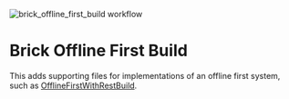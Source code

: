 ![brick_offline_first_build workflow](https://github.com/GetDutchie/brick/actions/workflows/brick_offline_first_build.yaml/badge.svg)

# Brick Offline First Build

This adds supporting files for implementations of an offline first system, such as [OfflineFirstWithRestBuild](../brick_offline_first_with_rest_build).
